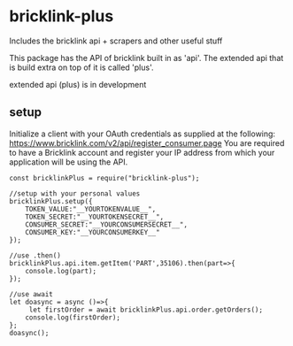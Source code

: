 # bricklink-plus
Includes the bricklink api + scrapers and other useful stuff

This package has the API of bricklink built in as 'api'.
The extended api that is build extra on top of it is called 'plus'.

extended api (plus) is in development

setup
---
Initialize a client with your OAuth credentials as supplied at the following:
https://www.bricklink.com/v2/api/register_consumer.page
You are required to have a Bricklink account and register your IP address from which your application will be using the API.

```JS
const bricklinkPlus = require("bricklink-plus");	

//setup with your personal values
bricklinkPlus.setup({	
    TOKEN_VALUE:"__YOURTOKENVALUE__",	
    TOKEN_SECRET:"__YOURTOKENSECRET__",
    CONSUMER_SECRET:"__YOURCONSUMERSECRET__",
    CONSUMER_KEY:"__YOURCONSUMERKEY__"	
});	

//use .then()
bricklinkPlus.api.item.getItem('PART',35106).then(part=>{
    console.log(part);
});

//use await
let doasync = async ()=>{
     let firstOrder = await bricklinkPlus.api.order.getOrders();
    console.log(firstOrder);
};
doasync();
```
